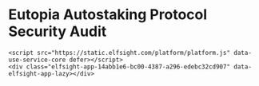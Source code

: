 # Eutopia Autostaking Protocol Security Audit

```
<script src="https://static.elfsight.com/platform/platform.js" data-use-service-core defer></script>
<div class="elfsight-app-14abb1e6-bc00-4387-a296-edebc32cd907" data-elfsight-app-lazy></div>
```
